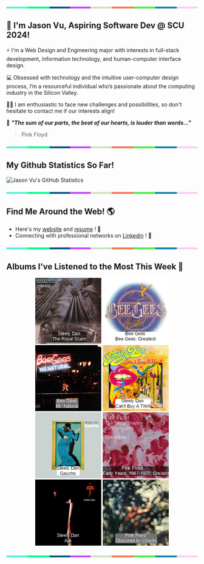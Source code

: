 <img src="./.github/workflows/banner_strip.png" width="100%" height="5px">

## 👋 I'm Jason Vu, Aspiring Software Dev @ SCU 2024!

⚡ I'm a Web Design and Engineering major with interests in full-stack development, information technology, and human-computer interface design.

💻 Obsessed with technology and the intuitive user-computer design process, I’m a resourceful individual who’s passionate about the computing industry in the Silicon Valley.

🙋‍♂️ I am enthusiastic to face new challenges and possibilities, so don't hesitate to contact me if our interests align!

🤝 ***"The sum of our parts, the beat of our hearts, is louder than words..."***
> Pink Floyd

<img src="./.github/workflows/banner_strip.png" width="100%" height="5px">

## My Github Statistics So Far!
![Jason Vu's GitHub Statistics](https://github-readme-stats.vercel.app/api?username=JAVAB3ANS&show_icons=true)

<img src="./.github/workflows/banner_strip.png" width="100%" height="5px">

## Find Me Around the Web! 🌎
- Here's my [website](https://javab3ans.github.io/portfolio) and [resume](https://javab3ans.github.io/portfolio/resume.html) ! 📝
- Connecting with professional networks on [Linkedin](https://www.linkedin.com/in/jason-anh-vu/)  ! 💼  

<img src="./.github/workflows/banner_strip.png" width="100%" height="5px">

## Albums I've Listened to the Most This Week 🎹 

<!-- lastfm -->
<p align="center"><a href="https://www.last.fm/music/Steely+Dan/The+Royal+Scam"><img src="./album-covers-finished/album-cover_final_0.png" title="Steely Dan - The Royal Scam"></a> <a href="https://www.last.fm/music/Bee+Gees/Bee+Gees:+Greatest"><img src="./album-covers-finished/album-cover_final_1.png" title="Bee Gees - Bee Gees: Greatest"></a> <a href="https://www.last.fm/music/Bee+Gees/Mr.+Natural"><img src="./album-covers-finished/album-cover_final_2.png" title="Bee Gees - Mr. Natural"></a> <a href="https://www.last.fm/music/Steely+Dan/Can%27t+Buy+A+Thrill"><img src="./album-covers-finished/album-cover_final_3.png" title="Steely Dan - Can't Buy A Thrill"></a> <a href="https://www.last.fm/music/Steely+Dan/Gaucho"><img src="./album-covers-finished/album-cover_final_4.png" title="Steely Dan - Gaucho"></a> <a href="https://www.last.fm/music/Pink+Floyd/The+Early+Years,+1967-1972,+Cre%2Fation"><img src="./album-covers-finished/album-cover_final_5.png" title="Pink Floyd - The Early Years, 1967-1972, Cre/ation"></a> <a href="https://www.last.fm/music/Steely+Dan/Aja"><img src="./album-covers-finished/album-cover_final_6.png" title="Steely Dan - Aja"></a> <a href="https://www.last.fm/music/Pink+Floyd/Obscured+by+Clouds"><img src="./album-covers-finished/album-cover_final_7.png" title="Pink Floyd - Obscured by Clouds"></a> </p>

<img src="./.github/workflows/banner_strip.png" width="100%" height="5px">
